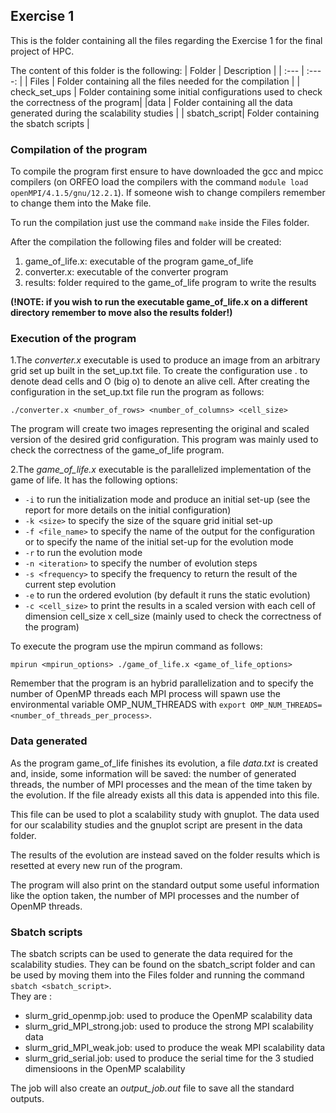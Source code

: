 ## Exercise 1
This is the folder containing all the files regarding the Exercise 1 for the final project of HPC. 


The content of this folder is the following: 
| Folder      | Description |
| :---        |    :----:   |
| Files      | Folder containing all the files needed for the compilation       |
| check_set_ups   | Folder containing some initial configurations used to check the correctness of the program|
|data | Folder containing all the data generated during the scalability studies | 
| sbatch_script| Folder containing the sbatch scripts |

### Compilation of the program 
To compile the program first ensure to have downloaded the gcc and mpicc compilers (on ORFEO load the compilers with the command `module load openMPI/4.1.5/gnu/12.2.1`). If someone wish to change compilers remember to change them into the Make file. 

To run the compilation just use the command `make` inside the Files folder. 

After the compilation the following files and folder will be created: 
1. game_of_life.x: executable of the program game_of_life
2. converter.x: executable of the converter program
3. results: folder required to the game_of_life program to write the results

**(!NOTE: if you wish to run the executable game_of_life.x on a different directory remember to move also the results folder!)**

### Execution of the program 
1.The *converter.x* executable is used to produce an image from an arbitrary grid set up built in the set_up.txt file. To create the configuration use . to denote dead cells and O (big o) to denote an alive cell. After creating the configuration in the set_up.txt file run the program as follows: 

`./converter.x <number_of_rows> <number_of_columns> <cell_size>` 

The program will create two images representing the original and scaled version of the desired grid configuration. This program was mainly used to check the correctness of the game_of_life program. 

2.The *game_of_life.x* executable is the parallelized implementation of the game of life. It has the following options:
- `-i` to run the initialization mode and produce an initial set-up (see the report for more details on the initial configuration)
- `-k <size>` to specify the size of the square grid initial set-up
- `-f <file_name>` to specify the name of the output for the configuration or to specify the name of the initial set-up for the evolution mode
- `-r` to run the evolution mode
- `-n <iteration>` to specify the number of evolution steps
- `-s <frequency>` to specify the frequency to return the result of the current step evolution
- `-e` to run the ordered evolution (by default it runs the static evolution)
- `-c <cell_size>` to print the results in a scaled version with each cell of dimension cell_size x cell_size (mainly used to check the correctness of the program)



To execute the program use the mpirun command as follows:



`mpirun <mpirun_options> ./game_of_life.x <game_of_life_options>`



Remember that the program is an hybrid parallelization and to specify the number of OpenMP threads each MPI process will spawn use the environmental variable OMP_NUM_THREADS with `export OMP_NUM_THREADS=<number_of_threads_per_process>`. 

### Data generated 
As the program game_of_life finishes its evolution, a file *data.txt* is created and, inside, some information will be saved: the number of generated threads, the number of MPI processes and the mean of the time taken by the evolution. If the file already exists all this data is appended into this file. 


This file can be used to plot a scalability study with gnuplot. The data used for our scalability studies and the gnuplot script are present in the data folder. 


The results of the evolution are instead saved on the folder results which is resetted at every new run of the program. 


The program will also print on the standard output some useful information like the option taken, the number of MPI processes and the number of OpenMP threads. 

### Sbatch scripts
The sbatch scripts can be used to generate the data required for the scalability studies. They can be found on the sbatch_script folder and can be used by moving them into the Files folder and running the command `sbatch <sbatch_script>`.  
They are :
- slurm_grid_openmp.job: used to produce the OpenMP scalability data
- slurm_grid_MPI_strong.job: used to produce the strong MPI scalability data
- slurm_grid_MPI_weak.job: used to produce the weak MPI scalability data
- slurm_grid_serial.job: used to produce the serial time for the 3 studied dimensioons in the OpenMP scalability

The job will also create an *output_job.out* file to save all the standard outputs. 


